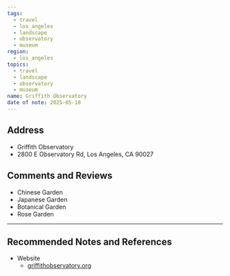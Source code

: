 ```yaml
---
tags:
  - travel
  - los_angeles
  - landscape
  - observatory
  - museum
region:
  - los_angeles
topics:
  - travel
  - landscape
  - observatory
  - museum
name: Griffith Observatory
date of note: 2025-05-10
---
```


## Address

- Griffith Observatory
- 2800 E Observatory Rd, Los Angeles, CA 90027


## Comments and Reviews

- Chinese Garden
- Japanese Garden
- Botanical Garden
- Rose Garden




-----------
##  Recommended Notes and References

- Website
	- [griffithobservatory.org](https://griffithobservatory.org/)